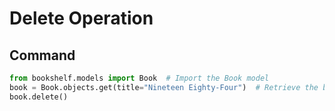 # Delete Operation

## Command
```python
from bookshelf.models import Book  # Import the Book model
book = Book.objects.get(title="Nineteen Eighty-Four")  # Retrieve the book first
book.delete()
